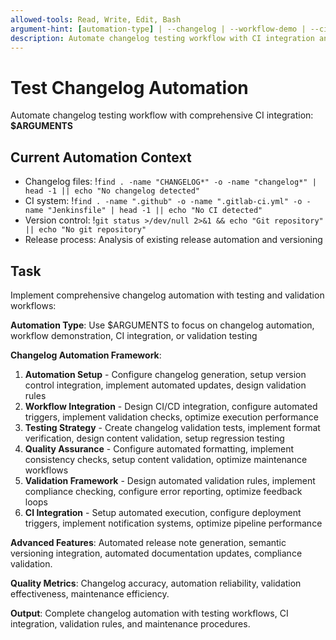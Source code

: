 ```yaml
---
allowed-tools: Read, Write, Edit, Bash
argument-hint: [automation-type] | --changelog | --workflow-demo | --ci-integration | --validation
description: Automate changelog testing workflow with CI integration and validation
---
```


# Test Changelog Automation

Automate changelog testing workflow with comprehensive CI integration: **$ARGUMENTS**

## Current Automation Context

- Changelog files: !`find . -name "CHANGELOG*" -o -name "changelog*" | head -1 || echo "No changelog detected"`
- CI system: !`find . -name ".github" -o -name ".gitlab-ci.yml" -o -name "Jenkinsfile" | head -1 || echo "No CI detected"`
- Version control: !`git status >/dev/null 2>&1 && echo "Git repository" || echo "No git repository"`
- Release process: Analysis of existing release automation and versioning

## Task

Implement comprehensive changelog automation with testing and validation workflows:

**Automation Type**: Use $ARGUMENTS to focus on changelog automation, workflow demonstration, CI integration, or validation testing

**Changelog Automation Framework**:

1. **Automation Setup** - Configure changelog generation, setup version control integration, implement automated updates, design validation rules
2. **Workflow Integration** - Design CI/CD integration, configure automated triggers, implement validation checks, optimize execution performance
3. **Testing Strategy** - Create changelog validation tests, implement format verification, design content validation, setup regression testing
4. **Quality Assurance** - Configure automated formatting, implement consistency checks, setup content validation, optimize maintenance workflows
5. **Validation Framework** - Design automated validation rules, implement compliance checking, configure error reporting, optimize feedback loops
6. **CI Integration** - Setup automated execution, configure deployment triggers, implement notification systems, optimize pipeline performance

**Advanced Features**: Automated release note generation, semantic versioning integration, automated documentation updates, compliance validation.

**Quality Metrics**: Changelog accuracy, automation reliability, validation effectiveness, maintenance efficiency.

**Output**: Complete changelog automation with testing workflows, CI integration, validation rules, and maintenance procedures.
